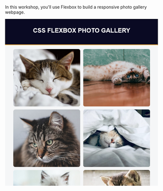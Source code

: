 In this workshop, you'll use Flexbox to build a responsive photo gallery webpage.

![alt text](image.png)